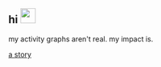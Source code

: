 <h2>hi <img src="https://raw.githubusercontent.com/MartinHeinz/MartinHeinz/master/wave.gif" width="30px"></h2>

<p>my activity graphs aren't real. my impact is.</p>

<p><a href="https://victorvannara.com">a story</a></p>

<!---
- 👀 I’m interested in ...
- 🌱 I’m currently learning ...
- 💞️ I’m looking to collaborate on ...
- 📫 How to reach me ...

voctory/voctory is a ✨ special ✨ repository because its `README.md` (this file) appears on your GitHub profile.
You can click the Preview link to take a look at your changes.
--->

